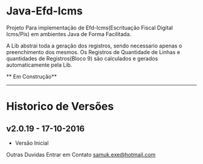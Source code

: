 # Java-Efd-Icms
Projeto Para implementação de Efd-Icms(Escrituação Fiscal Digital Icms/Pis) em ambientes Java de Forma Facilitada.

A Lib abstrai toda a geração dos registros, sendo necessario apenas o preenchimento dos mesmos.
Os Registros de Quantidade de Linhas e quantidades de Registros(Bloco 9) são calculados e gerados automaticamente pela Lib.

** Em Construção**
________________________________________________________________________________________________

# Historico de Versões

## v2.0.19 - 17-10-2016
- Versão Inicial

Outras Duvidas Entrar em Contato samuk.exe@hotmail.com
